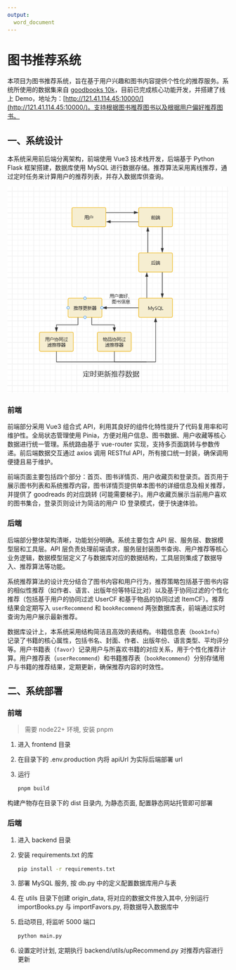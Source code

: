 ```yaml
---
output:
  word_document
---
```


# 图书推荐系统

本项目为图书推荐系统，旨在基于用户兴趣和图书内容提供个性化的推荐服务。系统所使用的数据集来自 [goodbooks 10k](https://github.com/zygmuntz/goodbooks-10k)，目前已完成核心功能开发，并搭建了线上 Demo，地址为：[http://121.41.114.45:10000/](http://121.41.114.45:10000/)。支持根据图书推荐图书以及根据用户偏好推荐图书。

## 一、系统设计

本系统采用前后端分离架构，前端使用 Vue3 技术栈开发，后端基于 Python Flask 框架搭建，数据库使用 MySQL 进行数据存储。推荐算法采用离线推荐，通过定时任务来计算用户的推荐列表，并存入数据库供查询。

![架构图](架构图.png)

### 前端

前端部分采用 Vue3 组合式 API，利用其良好的组件化特性提升了代码复用率和可维护性。全局状态管理使用 Pinia，方便对用户信息、图书数据、用户收藏等核心数据进行统一管理。系统路由基于 vue-router 实现，支持多页面跳转与参数传递。前后端数据交互通过 axios 调用 RESTful API，所有接口统一封装，确保调用便捷且易于维护。

前端页面主要包括四个部分：首页、图书详情页、用户收藏页和登录页。首页用于展示图书列表和系统推荐内容，图书详情页提供单本图书的详细信息及相关推荐，并提供了 goodreads 的对应跳转 (可能需要梯子)。用户收藏页展示当前用户喜欢的图书集合，登录页则设计为简洁的用户 ID 登录模式，便于快速体验。

### 后端

后端部分整体架构清晰，功能划分明确。系统主要包含 API 层、服务层、数据模型层和工具层。API 层负责处理前端请求，服务层封装图书查询、用户推荐等核心业务逻辑，数据模型层定义了与数据库对应的数据结构，工具层则集成了数据导入、推荐算法等功能。

系统推荐算法的设计充分结合了图书内容和用户行为，推荐策略包括基于图书内容的相似性推荐（如作者、语言、出版年份等特征比对）以及基于协同过滤的个性化推荐（包括基于用户的协同过滤 UserCF 和基于物品的协同过滤 ItemCF）。推荐结果会定期写入 `userRecommend` 和 `bookRecommend` 两张数据库表，前端通过实时查询为用户展示最新推荐。

数据库设计上，本系统采用结构简洁且高效的表结构。书籍信息表（`bookInfo`）记录了书籍的核心属性，包括书名、封面、作者、出版年份、语言类型、平均评分等。用户书籍表（`favor`）记录用户与所喜欢书籍的对应关系，用于个性化推荐计算。用户推荐表（`userRecommend`）和书籍推荐表（`bookRecommend`）分别存储用户与书籍的推荐结果，定期更新，确保推荐内容的时效性。

## 二、系统部署

### 前端

> 需要 node22+ 环境, 安装 pnpm

1. 进入 frontend 目录  
2. 在目录下的 .env.production 内将 apiUrl 为实际后端部署 url  
3. 运行

    ```bash
    pnpm build
    ```

构建产物存在目录下的 dist 目录内, 为静态页面, 配置静态网站托管即可部署

### 后端

1. 进入 backend 目录
2. 安装 requirements.txt 的库

   ```bash
   pip install -r requirements.txt
   ```

3. 部署 MySQL 服务, 按 db.py 中的定义配置数据库用户与表
4. 在 utils 目录下创建 origin_data, 将对应的数据文件放入其中, 分别运行 importBooks.py 与 importFavors.py, 将数据导入数据库中
5. 启动项目, 将监听 5000 端口

   ```bash
   python main.py
   ```

6. 设置定时计划, 定期执行 backend/utils/upRecommend.py 对推荐内容进行更新
